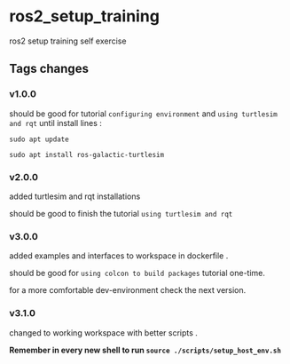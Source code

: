 # ros2_setup_training
ros2 setup training self exercise


## Tags changes

### v1.0.0
should be good for tutorial `configuring environment`
and `using turtlesim and rqt` until install lines : 
```
sudo apt update

sudo apt install ros-galactic-turtlesim
```

### v2.0.0
added turtlesim and rqt installations 

should be good to finish the tutorial `using turtlesim and rqt`

### v3.0.0
added examples and interfaces to workspace in dockerfile . 

should be good for `using colcon to build packages` tutorial one-time. 

for a more comfortable dev-environment check the next version.


### v3.1.0
changed to working workspace with better scripts . 

**Remember in every new shell to run `source ./scripts/setup_host_env.sh`** 


